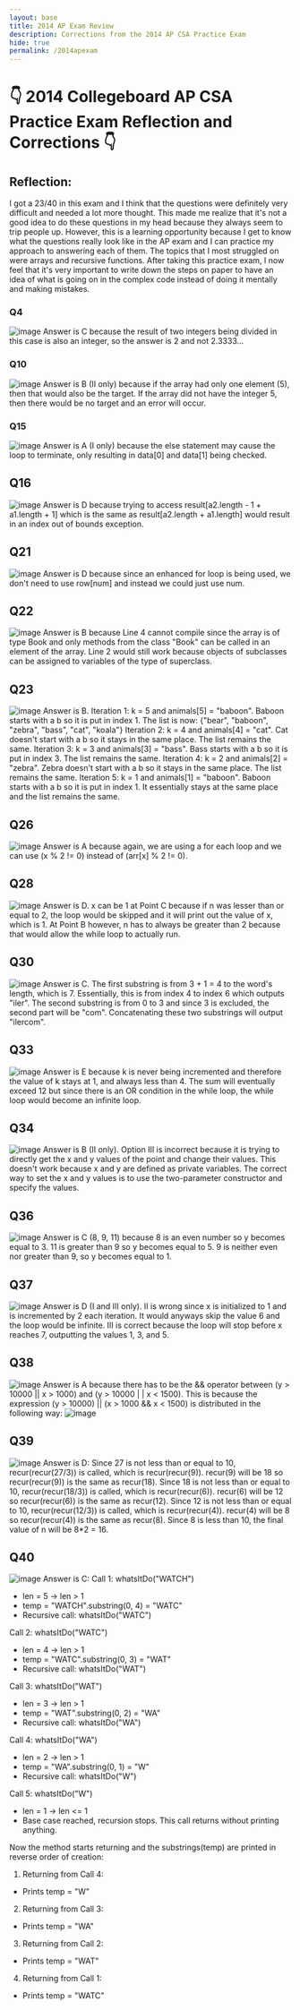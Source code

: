 ```yaml
---
layout: base
title: 2014 AP Exam Review
description: Corrections from the 2014 AP CSA Practice Exam
hide: true
permalink: /2014apexam
---
```


# 👇 2014 Collegeboard AP CSA Practice Exam Reflection and Corrections 👇

## Reflection:
I got a 23/40 in this exam and I think that the questions were definitely very difficult and needed a lot more thought. This made me realize that it's not a good idea to do these questions in my head because they always seem to trip people up. However, this is a learning opportunity because I get to know what the questions really look like in the AP exam and I can practice my approach to answering each of them.
The topics that I most struggled on were arrays and recursive functions. After taking this practice exam, I now feel that it's very important to write down the steps on paper to have an idea of what is going on in the complex code instead of doing it mentally and making mistakes.

### Q4
![image](https://github.com/user-attachments/assets/13f00ee6-b70e-4671-834a-e1f7ff82f896)
Answer is C because the result of two integers being divided in this case is also an integer, so the answer is 2 and not 2.3333...

### Q10
![image](image-1.png)
Answer is B (II only) because if the array had only one element (5), then that would also be the target. If the array did not have the integer 5, then there would be no target and an error will occur.

### Q15
![image](image-2.png)
Answer is A (I only) because the else statement may cause the loop to terminate, only resulting in data[0] and data[1] being checked.

## Q16
![image](image-3.png)
Answer is D because trying to access result[a2.length - 1 + a1.length + 1] which is the same as result[a2.length + a1.length] would result in an index out of bounds exception.

## Q21
![image](image-4.png)
Answer is D because since an enhanced for loop is being used, we don't need to use row[num] and instead we could just use num.

## Q22
![image](image-5.png)
Answer is B because Line 4 cannot compile since the array is of type Book and only methods from the class "Book" can be called in an element of the array. Line 2 would still work because objects of subclasses can be assigned to variables of the type of superclass.

## Q23 
![image](image-6.png)
Answer is B.
Iteration 1: k = 5 and animals[5] = "baboon". Baboon starts with a b so it is put in index 1. The list is now: {"bear", "baboon", "zebra", "bass", "cat", "koala"}
Iteration 2: k = 4 and animals[4] = "cat". Cat doesn't start with a b so it stays in the same place. The list remains the same.
Iteration 3: k = 3 and animals[3] = "bass". Bass starts with a b so it is put in index 3. The list remains the same.
Iteration 4: k = 2 and animals[2] = "zebra". Zebra doesn't start with a b so it stays in the same place. The list remains the same.
Iteration 5: k = 1 and animals[1] = "baboon". Baboon starts with a b so it is put in index 1. It essentially stays at the same place and the list remains the same.

## Q26
![image](image-7.png)
Answer is A because again, we are using a for each loop and we can use (x % 2 != 0) instead of (arr[x] % 2 != 0).

## Q28
![image](image-8.png)
Answer is D. x can be 1 at Point C because if n was lesser than or equal to 2, the loop would be skipped and it will print out the value of x, which is 1. At Point B however, n has to always be greater than 2 because that would allow the while loop to actually run.

## Q30
![image](image-9.png)
Answer is C. The first substring is from 3 + 1 = 4 to the word's length, which is 7. Essentially, this is from index 4 to index 6 which outputs "iler". The second substring is from 0 to 3 and since 3 is excluded, the second part will be "com". Concatenating these two substrings will output "ilercom".

## Q33
![image](image-10.png)
Answer is E because k is never being incremented and therefore the value of k stays at 1, and always less than 4. The sum will eventually exceed 12 but since there is an OR condition in the while loop, the while loop would become an infinite loop.

## Q34
![image](image-11.png)
Answer is B (II only). Option III is incorrect because it is trying to directly get the x and y values of the point and change their values. This doesn't work because x and y are defined as private variables. The correct way to set the x and y values is to use the two-parameter constructor and specify the values.

## Q36
![image](image-12.png)
Answer is C (8, 9, 11) because 8 is an even number so y becomes equal to 3. 11 is greater than 9 so y becomes equal to 5. 9 is neither even nor greater than 9, so y becomes equal to 1.

## Q37
![image](image-13.png)
Answer is D (I and III only). II is wrong since x is initialized to 1 and is incremented by 2 each iteration. It would anyways skip the value 6 and the loop would be infinite. III is correct because the loop will stop before x reaches 7, outputting the values 1, 3, and 5.

## Q38
![image](image-14.png)
Answer is A because there has to be the && operator between (y > 10000 || x > 1000) and (y > 10000 | | x < 1500). This is because the expression (y > 10000) || (x > 1000 && x < 1500) is distributed in the following way:
![image](image-15.png)

## Q39
![image](image-16.png)
Answer is D:
Since 27 is not less than or equal to 10, recur(recur(27/3)) is called, which is recur(recur(9)). recur(9) will be 18 so recur(recur(9)) is the same as recur(18).
Since 18 is not less than or equal to 10, recur(recur(18/3)) is called, which is recur(recur(6)). recur(6) will be 12 so recur(recur(6)) is the same as recur(12).
Since 12 is not less than or equal to 10, recur(recur(12/3)) is called, which is recur(recur(4)). recur(4) will be 8 so recur(recur(4)) is the same as recur(8).
Since 8 is less than 10, the final value of n will be 8*2 = 16.

## Q40
![image](image-17.png)
Answer is C:
Call 1: whatsItDo("WATCH")
- len = 5 → len > 1
- temp = "WATCH".substring(0, 4) = "WATC"
- Recursive call: whatsItDo("WATC")

Call 2: whatsItDo("WATC")
- len = 4 → len > 1
- temp = "WATC".substring(0, 3) = "WAT"
- Recursive call: whatsItDo("WAT")

Call 3: whatsItDo("WAT")
- len = 3 → len > 1
- temp = "WAT".substring(0, 2) = "WA"
- Recursive call: whatsItDo("WA")

Call 4: whatsItDo("WA")
- len = 2 → len > 1
- temp = "WA".substring(0, 1) = "W"
- Recursive call: whatsItDo("W")

Call 5: whatsItDo("W")
- len = 1 → len <= 1
- Base case reached, recursion stops. This call returns without printing anything.

Now the method starts returning and the substrings(temp) are printed in reverse order of creation:
1. Returning from Call 4:
- Prints temp = "W"
2. Returning from Call 3:
- Prints temp = "WA"
3. Returning from Call 2:
- Prints temp = "WAT"
4. Returning from Call 1:
- Prints temp = "WATC"